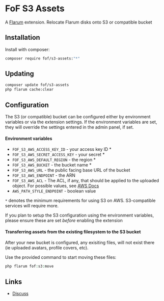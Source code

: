 # FoF S3 Assets

A [Flarum](http://flarum.org) extension. Relocate Flarum disks onto S3 or compatible bucket

## Installation

Install with composer:

```sh
composer require fof/s3-assets:"*"
```

## Updating

```sh
composer update fof/s3-assets
php flarum cache:clear
```

## Configuration

The S3 (or compatible) bucket can be configured either by environment variables or via the extension settings. If the environment variables are set, they will override the settings entered in the admin panel, if set.

#### Environment variables
- `FOF_S3_AWS_ACCESS_KEY_ID` - your access key ID *
- `FOF_S3_AWS_SECRET_ACCESS_KEY` - your secret *
- `FOF_S3_AWS_DEFAULT_REGION` - the region *
- `FOF_S3_AWS_BUCKET` - the bucket name *
- `FOF_S3_AWS_URL` - the public facing base URL of the bucket
- `FOF_S3_AWS_ENDPOINT` - the ARN
- `FOF_S3_AWS_ACL` - The ACL, if any, that should be applied to the uploaded object. For possible values, see [AWS Docs](https://docs.aws.amazon.com/AmazonS3/latest/dev/acl-overview.html#canned-acl) 
- `AWS_PATH_STYLE_ENDPOINT` - boolean value

`*` denotes the minimum requirements for using S3 on AWS. S3-compatible services will require more.

If you plan to setup the S3 configuration using the environment variables, please ensure these are set _before_ enabling the extension

#### Transferring assets from the existing filesystem to the S3 bucket

After your new bucket is configured, any exisiting files, will not exist there (ie uploaded avatars, profile covers, etc).

Use the provided command to start moving these files:

```php
php flarum fof:s3:move
```

## Links

- [Discuss](https://discuss.flarum.org/d/PUT_DISCUSS_SLUG_HERE)
